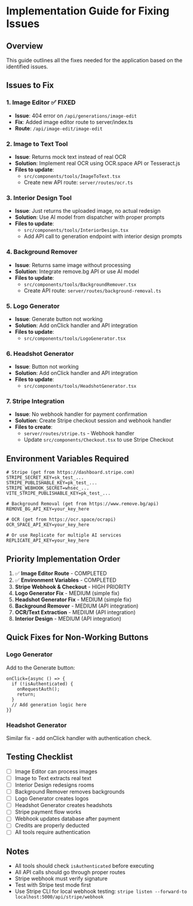 # Implementation Guide for Fixing Issues

## Overview
This guide outlines all the fixes needed for the application based on the identified issues.

## Issues to Fix

### 1. Image Editor ✅ FIXED
- **Issue**: 404 error on `/api/generations/image-edit`
- **Fix**: Added image editor route to server/index.ts
- **Route**: `/api/image-edit/image-edit`

### 2. Image to Text Tool
- **Issue**: Returns mock text instead of real OCR
- **Solution**: Implement real OCR using OCR.space API or Tesseract.js
- **Files to update**:
  - `src/components/tools/ImageToText.tsx`
  - Create new API route: `server/routes/ocr.ts`

### 3. Interior Design Tool
- **Issue**: Just returns the uploaded image, no actual redesign
- **Solution**: Use AI model from dispatcher with proper prompts
- **Files to update**:
  - `src/components/tools/InteriorDesign.tsx`
  - Add API call to generation endpoint with interior design prompts

### 4. Background Remover
- **Issue**: Returns same image without processing
- **Solution**: Integrate remove.bg API or use AI model
- **Files to update**:
  - `src/components/tools/BackgroundRemover.tsx`
  - Create API route: `server/routes/background-removal.ts`

### 5. Logo Generator
- **Issue**: Generate button not working
- **Solution**: Add onClick handler and API integration
- **Files to update**:
  - `src/components/tools/LogoGenerator.tsx`

### 6. Headshot Generator
- **Issue**: Button not working
- **Solution**: Add onClick handler and API integration
- **Files to update**:
  - `src/components/tools/HeadshotGenerator.tsx`

### 7. Stripe Integration
- **Issue**: No webhook handler for payment confirmation
- **Solution**: Create Stripe checkout session and webhook handler
- **Files to create**:
  - `server/routes/stripe.ts` - Webhook handler
  - Update `src/components/Checkout.tsx` to use Stripe Checkout

## Environment Variables Required

```env
# Stripe (get from https://dashboard.stripe.com)
STRIPE_SECRET_KEY=sk_test_...
STRIPE_PUBLISHABLE_KEY=pk_test_...
STRIPE_WEBHOOK_SECRET=whsec_...
VITE_STRIPE_PUBLISHABLE_KEY=pk_test_...

# Background Removal (get from https://www.remove.bg/api)
REMOVE_BG_API_KEY=your_key_here

# OCR (get from https://ocr.space/ocrapi)
OCR_SPACE_API_KEY=your_key_here

# Or use Replicate for multiple AI services
REPLICATE_API_KEY=your_key_here
```

## Priority Implementation Order

1. ✅ **Image Editor Route** - COMPLETED
2. ✅ **Environment Variables** - COMPLETED
3. **Stripe Webhook & Checkout** - HIGH PRIORITY
4. **Logo Generator Fix** - MEDIUM (simple fix)
5. **Headshot Generator Fix** - MEDIUM (simple fix)
6. **Background Remover** - MEDIUM (API integration)
7. **OCR/Text Extraction** - MEDIUM (API integration)
8. **Interior Design** - MEDIUM (API integration)

## Quick Fixes for Non-Working Buttons

### Logo Generator
Add to the Generate button:
```tsx
onClick={async () => {
  if (!isAuthenticated) {
    onRequestAuth();
    return;
  }
  // Add generation logic here
}}
```

### Headshot Generator
Similar fix - add onClick handler with authentication check.

## Testing Checklist

- [ ] Image Editor can process images
- [ ] Image to Text extracts real text
- [ ] Interior Design redesigns rooms
- [ ] Background Remover removes backgrounds
- [ ] Logo Generator creates logos
- [ ] Headshot Generator creates headshots
- [ ] Stripe payment flow works
- [ ] Webhook updates database after payment
- [ ] Credits are properly deducted
- [ ] All tools require authentication

## Notes

- All tools should check `isAuthenticated` before executing
- All API calls should go through proper routes
- Stripe webhook must verify signature
- Test with Stripe test mode first
- Use Stripe CLI for local webhook testing: `stripe listen --forward-to localhost:5000/api/stripe/webhook`
